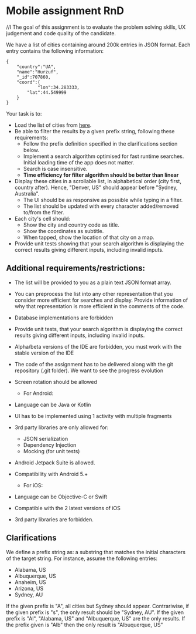 # Mobile assignment RnD
//l
The goal of this assignment is to evaluate the problem solving skills, UX judgement and code quality of the candidate.

We have a list of cities containing around 200k entries in JSON format. Each entry contains the following information:

```
{
    "country":"UA",
    "name":"Hurzuf",
    "_id":707860,
    "coord":{
            "lon":34.283333,
        "lat":44.549999
    }
}
```

Your task is to:
* Load the list of cities from [here](cities.json).
* Be able to filter the results by a given prefix string, following these requirements:
     * Follow the prefix definition specified in the clarifications section below.
     * Implement a search algorithm optimised for fast runtime searches. Initial loading time of the app does not matter.
     * Search is case insensitive.
     * **Time efficiency for filter algorithm should be better than linear**
* Display these cities in a scrollable list, in alphabetical order (city first, country after). Hence, "Denver, US" should appear before "Sydney, Australia".
     * The UI should be as responsive as possible while typing in a filter.
     * The list should be updated with every character added/removed to/from the filter.
* Each city's cell should:
     * Show the city and country code as title.
     * Show the coordinates as subtitle.
     * When tapped, show the location of that city on a map.
* Provide unit tests showing that your search algorithm is displaying the correct results giving different inputs, including invalid inputs.

## Additional requirements/restrictions:

* The list will be provided to you as a plain text JSON format array.
* You can preprocess the list into any other representation that you consider more efficient
for searches and display. Provide information of why that representation is more efficient
in the comments of the code.
* Database implementations are forbidden
* Provide unit tests, that your search algorithm is displaying the correct results giving
different inputs, including invalid inputs.
* Alpha/beta versions of the IDE are forbidden, you must work with the stable version of
the IDE
* The code of the assignment has to be delivered along with the git repository (.git folder).
We want to see the progress evolution
* Screen rotation should be allowed







   	* For Android:
* Language can be Java or Kotlin
* UI has to be implemented using 1 activity with multiple fragments
* 3rd party libraries are only allowed for:
    - JSON serialization
    - Dependency Injection
    - Mocking (for unit tests)
* Android Jetpack Suite is allowed.
* Compatibility with Android 5.+


	* For iOS:
* Language can be Objective-C or Swift
* Compatible with the 2 latest versions of iOS
* 3rd party libraries are forbidden.

## Clarifications

We define a prefix string as: a substring that matches the initial characters of the target string. For instance, assume the following entries:

* Alabama, US
* Albuquerque, US
* Anaheim, US
* Arizona, US
* Sydney, AU

If the given prefix is "A", all cities but Sydney should appear. Contrariwise, if the given prefix is "s", the only result should be "Sydney, AU".
If the given prefix is "Al", "Alabama, US" and "Albuquerque, US" are the only results.
If the prefix given is "Alb" then the only result is "Albuquerque, US"
